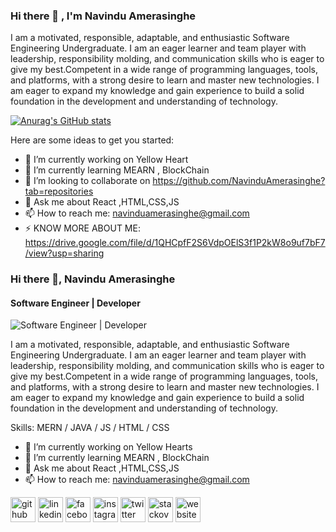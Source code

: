 ### Hi there 👋 , I'm Navindu Amerasinghe

I am a motivated, responsible, adaptable, and enthusiastic Software Engineering Undergraduate. I am an eager learner and team player with leadership, responsibility molding, and communication skills who is eager to give my best.Competent in a wide range of programming languages, tools, and platforms, with a strong desire to learn and master new technologies. I am eager to expand my knowledge and gain experience to build a solid foundation in the development and understanding of technology.

[![Anurag's GitHub stats](https://github-readme-stats.vercel.app/api?username=navinduamerasinghe)](https://github.com/anuraghazra/github-readme-stats)

Here are some ideas to get you started:

- 🔭 I’m currently working on Yellow Heart
- 🌱 I’m currently learning MEARN , BlockChain
- 👯 I’m looking to collaborate on https://github.com/NavinduAmerasinghe?tab=repositories
- 💬 Ask me about React ,HTML,CSS,JS
- 📫 How to reach me: navinduamerasinghe@gmail.com
- ⚡ KNOW MORE ABOUT ME: https://drive.google.com/file/d/1QHCpfF2S6VdpOElS3f1P2kW8o9uf7bF7/view?usp=sharing


### Hi there 👋, Navindu Amerasinghe
#### Software Engineer | Developer
![Software Engineer | Developer](https://files.fm/u/8azgqvg4k)

I am a motivated, responsible, adaptable, and enthusiastic Software Engineering Undergraduate. I am an eager learner and team player with leadership, responsibility molding, and communication skills who is eager to give my best.Competent in a wide range of programming languages, tools, and platforms, with a strong desire to learn and master new technologies. I am eager to expand my knowledge and gain experience to build a solid foundation in the development and understanding of technology.

Skills:  MERN / JAVA /  JS / HTML / CSS

- 🔭 I’m currently working on Yellow Hearts 
- 🌱 I’m currently learning MEARN , BlockChain 
- 💬 Ask me about React ,HTML,CSS,JS 
- 📫 How to reach me: navinduamerasinghe@gmail.com 


[<img src='https://cdn.jsdelivr.net/npm/simple-icons@3.0.1/icons/github.svg' alt='github' height='40'>](https://github.com/NavinduAmerasinghe)  [<img src='https://cdn.jsdelivr.net/npm/simple-icons@3.0.1/icons/linkedin.svg' alt='linkedin' height='40'>](https://www.linkedin.com/in/NavinduAmerasinghe/)  [<img src='https://cdn.jsdelivr.net/npm/simple-icons@3.0.1/icons/facebook.svg' alt='facebook' height='40'>](https://www.facebook.com/NavinduAmerasinghe)  [<img src='https://cdn.jsdelivr.net/npm/simple-icons@3.0.1/icons/instagram.svg' alt='instagram' height='40'>](https://www.instagram.com/NavinduAmerasinghe/)  [<img src='https://cdn.jsdelivr.net/npm/simple-icons@3.0.1/icons/twitter.svg' alt='twitter' height='40'>](https://twitter.com/NavinduAmerasinghe)  [<img src='https://cdn.jsdelivr.net/npm/simple-icons@3.0.1/icons/stackoverflow.svg' alt='stackoverflow' height='40'>](https://stackoverflow.com/users/NavinduAmerasinghe)  [<img src='https://cdn.jsdelivr.net/npm/simple-icons@3.0.1/icons/icloud.svg' alt='website' height='40'>](https://drive.google.com/file/d/1QHCpfF2S6VdpOElS3f1P2kW8o9uf7bF7/view)  

